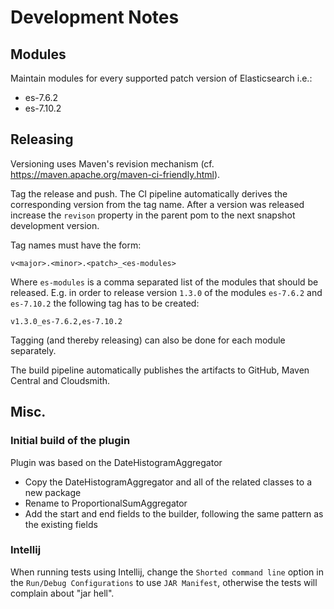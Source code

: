 # Development Notes

## Modules

Maintain modules for every supported patch version of Elasticsearch i.e.:
* es-7.6.2
* es-7.10.2


## Releasing

Versioning uses Maven's revision mechanism (cf. https://maven.apache.org/maven-ci-friendly.html).

Tag the release and push. The CI pipeline automatically derives the corresponding version from the tag name. After a version was released increase the `revison` property in the parent pom to the next snapshot development version.
 
Tag names must have the form:

```
v<major>.<minor>.<patch>_<es-modules>
```

Where `es-modules` is a comma separated list of the modules that should be released. E.g. in order to release version `1.3.0` of the modules `es-7.6.2` and `es-7.10.2` the following tag has to be created:

```
v1.3.0_es-7.6.2,es-7.10.2
```

Tagging (and thereby releasing) can also be done for each module separately. 

The build pipeline automatically publishes the artifacts to GitHub, Maven Central and Cloudsmith.

## Misc.

### Initial build of the plugin

Plugin was based on the DateHistogramAggregator

* Copy the DateHistogramAggregator and all of the related classes to a new package
* Rename to ProportionalSumAggregator
* Add the start and end fields to the builder, following the same pattern as the existing fields


### Intellij

When running tests using Intellij, change the `Shorted command line` option in the `Run/Debug Configurations` to use `JAR Manifest`, otherwise the tests will complain about "jar hell".

